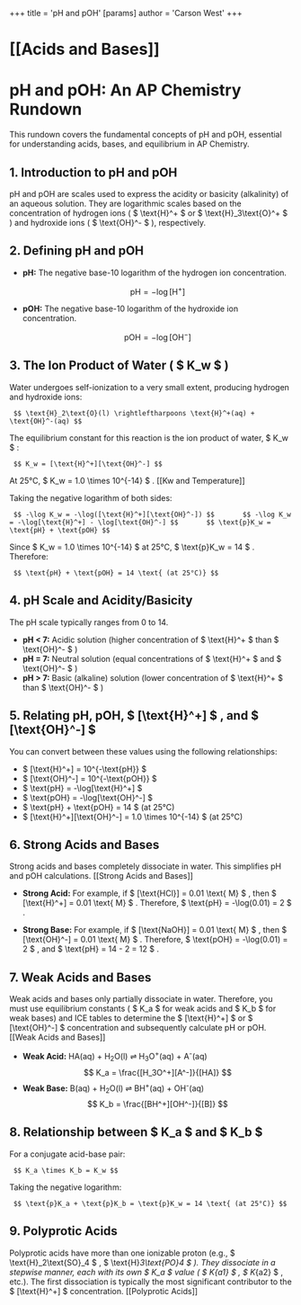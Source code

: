 +++
 title = 'pH and pOH'
[params]
	author = 'Carson West'
+++
# [[Acids and Bases]]
# pH and pOH: An AP Chemistry Rundown

This rundown covers the fundamental concepts of pH and pOH, essential for understanding acids, bases, and equilibrium in AP Chemistry.

## 1. Introduction to pH and pOH

pH and pOH are scales used to express the acidity or basicity (alkalinity) of an aqueous solution. They are logarithmic scales based on the concentration of hydrogen ions ( $ \text{H}^+ $  or  $ \text{H}_3\text{O}^+ $ ) and hydroxide ions ( $ \text{OH}^- $ ), respectively.

## 2. Defining pH and pOH

*   **pH:** The negative base-10 logarithm of the hydrogen ion concentration.

     $$ \text{pH} = -\log[\text{H}^+] $$  
*   **pOH:** The negative base-10 logarithm of the hydroxide ion concentration.

     $$ \text{pOH} = -\log[\text{OH}^-] $$  
## 3. The Ion Product of Water ( $ K_w $ )

Water undergoes self-ionization to a very small extent, producing hydrogen and hydroxide ions:

     $$ \text{H}_2\text{O}(l) \rightleftharpoons \text{H}^+(aq) + \text{OH}^-(aq) $$  
The equilibrium constant for this reaction is the ion product of water,  $ K_w $ :

     $$ K_w = [\text{H}^+][\text{OH}^-] $$  
At 25°C,  $ K_w = 1.0 \times 10^{-14} $ . [[Kw and Temperature]]

Taking the negative logarithm of both sides:

     $$ -\log K_w = -\log([\text{H}^+][\text{OH}^-]) $$       $$ -\log K_w = -\log[\text{H}^+] - \log[\text{OH}^-] $$       $$ \text{p}K_w = \text{pH} + \text{pOH} $$  
Since  $ K_w = 1.0 \times 10^{-14} $  at 25°C,  $ \text{p}K_w = 14 $ .  Therefore:

     $$ \text{pH} + \text{pOH} = 14 \text{ (at 25°C)} $$  
## 4. pH Scale and Acidity/Basicity

The pH scale typically ranges from 0 to 14.

*   **pH < 7:** Acidic solution (higher concentration of  $ \text{H}^+ $  than  $ \text{OH}^- $ )
*   **pH = 7:** Neutral solution (equal concentrations of  $ \text{H}^+ $  and  $ \text{OH}^- $ )
*   **pH > 7:** Basic (alkaline) solution (lower concentration of  $ \text{H}^+ $  than  $ \text{OH}^- $ )

## 5. Relating pH, pOH,  $ [\text{H}^+] $ , and  $ [\text{OH}^-] $ 

You can convert between these values using the following relationships:

*    $ [\text{H}^+] = 10^{-\text{pH}} $ 
*    $ [\text{OH}^-] = 10^{-\text{pOH}} $ 
*    $ \text{pH} = -\log[\text{H}^+] $ 
*    $ \text{pOH} = -\log[\text{OH}^-] $ 
*    $ \text{pH} + \text{pOH} = 14 $  (at 25°C)
*    $ [\text{H}^+][\text{OH}^-] = 1.0 \times 10^{-14} $  (at 25°C)

## 6. Strong Acids and Bases

Strong acids and bases completely dissociate in water. This simplifies pH and pOH calculations. [[Strong Acids and Bases]]

*   **Strong Acid:** For example, if  $ [\text{HCl}] = 0.01 \text{ M} $ , then  $ [\text{H}^+] = 0.01 \text{ M} $ .  Therefore,  $ \text{pH} = -\log(0.01) = 2 $ .

*   **Strong Base:** For example, if  $ [\text{NaOH}] = 0.01 \text{ M} $ , then  $ [\text{OH}^-] = 0.01 \text{ M} $ .  Therefore,  $ \text{pOH} = -\log(0.01) = 2 $ , and  $ \text{pH} = 14 - 2 = 12 $ .

## 7. Weak Acids and Bases

Weak acids and bases only partially dissociate in water.  Therefore, you must use equilibrium constants ( $ K_a $  for weak acids and  $ K_b $  for weak bases) and ICE tables to determine the  $ [\text{H}^+] $  or  $ [\text{OH}^-] $  concentration and subsequently calculate pH or pOH. [[Weak Acids and Bases]]

*   **Weak Acid:** HA(aq) + H<sub>2</sub>O(l) ⇌ H<sub>3</sub>O<sup>+</sup>(aq) + A<sup>-</sup>(aq)
  $$ K_a = \frac{[H_3O^+][A^-]}{[HA]} $$  
*   **Weak Base:** B(aq) + H<sub>2</sub>O(l) ⇌ BH<sup>+</sup>(aq) + OH<sup>-</sup>(aq)
     $$ K_b = \frac{[BH^+][OH^-]}{[B]} $$  
## 8.  Relationship between  $ K_a $  and  $ K_b $ 

For a conjugate acid-base pair:

     $$ K_a \times K_b = K_w $$  
Taking the negative logarithm:

     $$ \text{p}K_a + \text{p}K_b = \text{p}K_w = 14 \text{ (at 25°C)} $$  
## 9. Polyprotic Acids

Polyprotic acids have more than one ionizable proton (e.g.,  $ \text{H}_2\text{SO}_4 $ ,  $ \text{H}_3\text{PO}_4 $ ).  They dissociate in a stepwise manner, each with its own  $ K_a $  value ( $ K_{a1} $ ,  $ K_{a2} $ , etc.).  The first dissociation is typically the most significant contributor to the  $ [\text{H}^+] $  concentration. [[Polyprotic Acids]]
